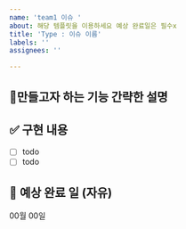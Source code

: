```yaml
---
name: 'team1 이슈 '
about: 해당 템플릿을 이용하세요 예상 완료일은 필수x
title: 'Type : 이슈 이름'
labels: ''
assignees: ''

---
```


## 📢만들고자 하는 기능 간략한 설명 

## ✅ 구현 내용
- [ ] todo
- [ ] todo

## 📆 예상 완료 일 (자유)
00월 00일

